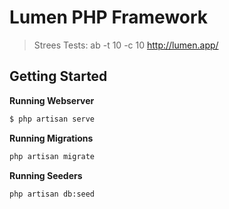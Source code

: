 # Lumen PHP Framework

> Strees Tests: ab -t 10 -c 10 http://lumen.app/

## Getting Started

**Running Webserver**

```bash
$ php artisan serve
```

**Running Migrations**

```bash
php artisan migrate
```

**Running Seeders**

```bash
php artisan db:seed
```
